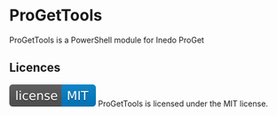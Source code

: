 # ProGetTools
ProGetTools is a PowerShell module for Inedo ProGet

## Licences
[![License: MIT](img/license-MIT-blue.svg)](LICENSE)
ProGetTools is licensed under the MIT license.